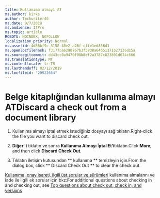 ```yaml
---
title: Kullanıma almayı AT
ms.author: kirks
author: Techwriter40
ms.date: 9/7/2018
ms.audience: ITPro
ms.topic: article
ROBOTS: NOINDEX, NOFOLLOW
localization_priority: Normal
ms.assetid: 4d86bf9c-8158-40e2-a26f-cffe1ed856d1
ms.openlocfilehash: f3177ba6290767b3f3838a64b51171b27136d15a
ms.sourcegitcommit: dd43cc0a9470f98b8ef2a3787c823801d674c666
ms.translationtype: MT
ms.contentlocale: tr-TR
ms.lasthandoff: 02/12/2019
ms.locfileid: "29922664"
---
```

# <a name="discard-a-check-out-from-a-document-library"></a><span data-ttu-id="2e87f-102">Belge kitaplığından kullanıma almayı AT</span><span class="sxs-lookup"><span data-stu-id="2e87f-102">Discard a check out from a document library</span></span>

1. <span data-ttu-id="2e87f-103">Kullanıma almayı iptal etmek istediğiniz dosyayı sağ tıklatın.</span><span class="sxs-lookup"><span data-stu-id="2e87f-103">Right-click the file you want to discard check out.</span></span>
    
2. <span data-ttu-id="2e87f-104">**Diğer**' i tıklatın ve sonra **Kullanıma Almayı İptal Et'i**tıklatın.</span><span class="sxs-lookup"><span data-stu-id="2e87f-104">Click **More**, and then click **Discard Check Out**.</span></span> 
    
3. <span data-ttu-id="2e87f-105">Tıklatın iletişim kutusundan \*\* kullanıma \*\* temizleyin için.</span><span class="sxs-lookup"><span data-stu-id="2e87f-105">From the dialog box, click \*\* Discard Check Out \*\* to clear the check out.</span></span> 
    
<span data-ttu-id="2e87f-106">[Kullanıma, onay işareti, ilgili üst sorular ve sürümleri](https://go.microsoft.com/fwlink/?linkid=2018786) kullanıma almalarını ve iade ile ilgili ek sorular için bkz:</span><span class="sxs-lookup"><span data-stu-id="2e87f-106">For additional questions about checking in and checking out, see [Top questions about check out, check in, and versions](https://go.microsoft.com/fwlink/?linkid=2018786)</span></span>
  

